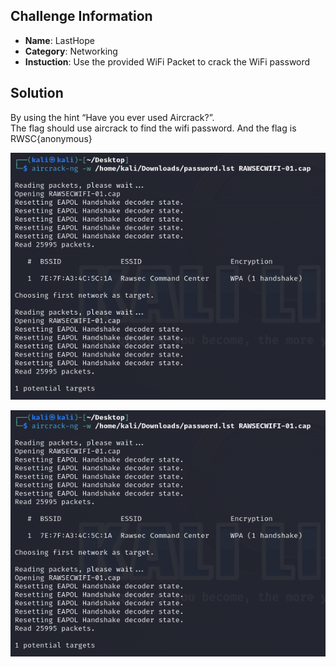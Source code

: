 ## Challenge Information
- **Name**: LastHope
- **Category**: Networking
- **Instuction**: Use the provided WiFi Packet to crack the WiFi password

## Solution
By using the hint “Have you ever used Aircrack?”.  
The flag should use aircrack to find the wifi password.
And the flag is RWSC{anonymous}

![Alt text](image12343143.png)


![Alt text](image12343143.png)
